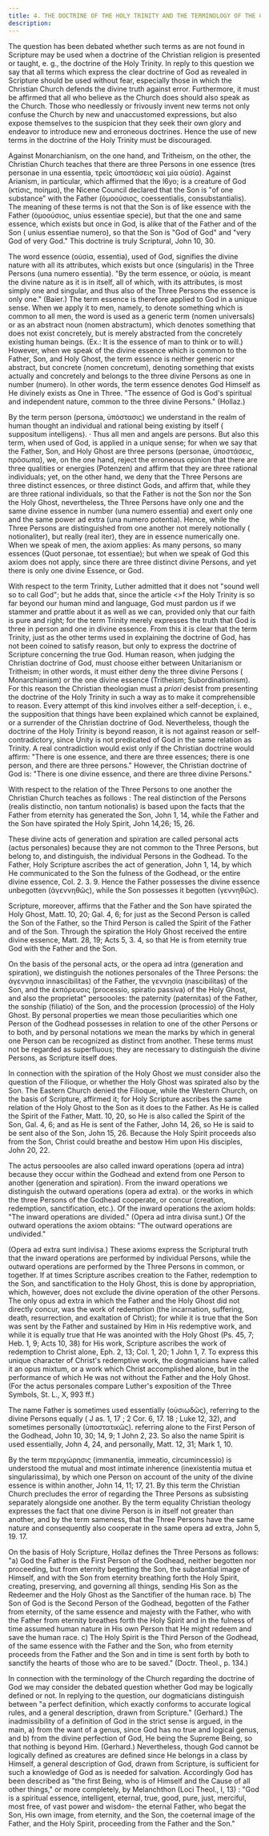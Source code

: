 ```yaml
---
title: 4. THE DOCTRINE OF THE HOLY TRINITY AND THE TERMINOLOGY OF THE CHRISTIAN CHURCH.
description: 
---
```


The question has been debated whether such terms as are not found in Scripture may be used when a doctrine of the Christian religion is presented or taught, e. g., the doctrine of the Holy Trinity. In reply to this question we say that all terms which express the clear doctrine of God as revealed in Scripture should be used without fear, especially those in which the Christian Church defends the divine truth against error. Furthermore, it must be affirmed that all who believe as the Church does should also speak as the Church. Those who needlessly or frivously invent new terms not only confuse the Church by new and unaccustomed expressions, but also expose themselves to the suspicion that they seek their own glory and endeavor to introduce new and erroneous doctrines. Hence the use of new terms in the doctrine of the Holy Trinity must be discouraged.

Against Monarchianism, on the one hand, and Tritheism, on the other, the Christian Church teaches that there are three Persons in one essence (tres personae in una essentia, τρεῖς ὑποστάσεις καὶ μία οὐσία). Against Arianism, in particular, which affirmed that the l6yo; is a creature of God (κτίσις, ποίημα), the Nicene Council declared that the Son is "of one substance" with the Father (ὁμοούσιος, coessentialis, consubstantialis). The meaning of these terms is not that the Son is of like essence with the Father (ὁμοούσιος, unius essentiae specie), but that the one and same essence, which exists but once in God, is alike that of the Father and of the Son ( unius essentiae numero), so that the Son is "God of God" and "very God of very God." This doctrine is truly Scriptural, John 10, 30.

The word essence (οὐσία, essentia), used of God, signifies the divine nature with all its attributes, which exists but once (singularis) in the Three Persons (una numero essentia). "By the term essence, or οὐσία, is meant the divine nature as it is in itself, all of which, with its attributes, is most simply one and singular, and thus also of the Three Persons the essence is only one." (Baier.) The term essence is therefore applied to God in a unique sense. When we apply it to men, namely, to denote something which is common to all men, the word is used as a generic term (nomen universals) or as an abstract noun (nomen abstractum), which denotes something that does not exist concretely, but is merely abstracted from the concretely existing human beings. (Ex.: It is the essence of man to think or to will.) However, when we speak of the divine essence which is common to the Father, Son, and Holy Ghost, the term essence is neither generic nor abstract, but concrete (nomen concretum), denoting something that exists actually and concretely and belongs to the three divine Persons as one in number (numero). In other words, the term essence denotes God Himself as He divinely exists as One in Three. "The essence of God is God's spiritual and independent nature, common to the three divine Persons." (Hollaz.)

By the term person (persona, ὑπόστασις) we understand in the realm of human thought an individual and rational being existing by itself ( suppositum intelligens). · Thus all men and angels are persons. But also this term, when used of God, is applied in a unique sense; for when we say that the Father, Son, and Holy Ghost are three persons (personae, ὑποστάσεις, πρόσωπα), we, on the one hand, reject the erroneous opinion that there are three qualities or energies (Potenzen) and affirm that they are three rational individuals; yet, on the other hand, we deny that the Three Persons are three distinct essences, or three distinct Gods, and affirm that, while they are three rational individuals, so that the Father is not the Son nor the Son the Holy Ghost, nevertheless, the Three Persons have only one and the same divine essence in number (una numero essentia) and exert only one and the same power ad extra (una numero potentia). Hence, while the Three Persons are distinguished from one another not merely notionally ( notionaliter), but really (real iter), they are in essence numerically one. When we speak of men, the axiom applies: As many persons, so many essences (Quot personae, tot essentiae); but when we speak of God this axiom does not apply, since there are three distinct divine Persons, and yet there is only one divine Essence, or God.

With respect to the term Trinity, Luther admitted that it does not "sound well so to call God"; but he adds that, since the article <>f the Holy Trinity is so far beyond our human mind and language, God must pardon us if we stammer and prattle about it as well as we can, provided only that our faith is pure and right; for the term Trinity merely expresses the truth that God is three in person and one in divine essence. From this it is clear that the term Trinity, just as the other terms used in explaining the doctrine of God, has not been coined to satisfy reason, but only to express the doctrine of Scripture concerning the true God. Human reason, when judging the Christian doctrine of God, must choose either between Unitarianism or Tritheism; in other words, it must either deny the three divine Persons ( Monarchianism) or the one divine essence (Tritheism; Subordinationism). For this reason the Christian theologian must a _priori_ desist from presenting the doctrine of the Holy Trinity in such a way as to make it comprehensible to reason. Every attempt of this kind involves either a self-deception, i. e., the supposition that things have been explained which cannot be explained, or a surrender of the Christian doctrine of God. Nevertheless, though the doctrine of the Holy Trinity is beyond reason, it is not against reason or self-contradictory, since Unity is not predicated of God in the same relation as Trinity. A real contradiction would exist only if the Christian doctrine would affirm: "There is one essence, and there are three essences; there is one person, and there are three persons." However, the Christian doctrine of God is: "There is one divine essence, and there are three divine Persons."

With respect to the relation of the Three Persons to one another the Christian Church teaches as follows : The real distinction of the Persons (realis distinctio, non tantum notionalis) is based upon the facts that the Father from eternity has generated the Son, John 1, 14, while the Father and the Son have spirated the Holy Spirit, John 14,26; 15, 26.

These divine acts of generation and spiration are called personal acts (actus personales) because they are not common to the Three Persons, but belong to, and distinguish, the individual Persons in the Godhead. To the Father, Holy Scripture ascribes the act of generation, John 1, 14, by which He communicated to the Son the fulness of the Godhead, or the entire divine essence, Col. 2. 3. 9. Hence the Father possesses the divine essence unbegotten (ἀγεννηθῶς), while the Son possesses it begotten (γεννηθῶς).

Scripture, moreover, affirms that the Father and the Son have spirated the Holy Ghost, Matt. 10, 20; Gal. 4, 6; for just as the Second Person is called the Son of the Father, so the Third Person is called the Spirit of the Father and of the Son. Through the spiration the Holy Ghost received the entire divine essence, Matt. 28, 19; Acts 5, 3. 4, so that He is from eternity true God with the Father and the Son.

On the basis of the personal acts, or the opera ad intra (generation and spiration), we distinguish the notiones personales of the Three Persons: the ἀγεννησια  innascibilitas) of the Father, the γεννησία (nascibilitas) of the Son, and the ἐκπόρευσις (processio, spiratio passiva) of the Holy Ghost, and also the proprietat" persoooles: the paternity (paternitas) of the Father, the sonship (filiatio) of the Son, and the procession (processio) of the Holy Ghost. By personal properties we mean those peculiarities which one Person of the Godhead possesses in relation to one of the other Persons or to both, and by personal notations we mean the marks by which in general one Person can be recognized as distinct from another. These terms must not be regarded as superfluous; they are necessary to distinguish the divine Persons, as Scripture itself does.

In connection with the spiration of the Holy Ghost we must consider also the question of the Filioque, or whether the Holy Ghost was spirated also by the Son. The Eastern Church denied the Filioque, while the Western Church, on the basis of Scripture, affirmed it; for Holy Scripture ascribes the same relation of the Holy Ghost to the Son as it does to the Father. As He is called the Spirit of the Father, Matt. 10, 20, so He is also called the Spirit of the Son, Gal. 4, 6; and as He is sent of the Father, John 14, 26, so He is said to be sent also of the Son, John 15, 26. Because the Holy Spirit proceeds also from the Son, Christ could breathe and bestow Him upon His disciples, John 20, 22.

The actus persoooles are also called inward operations (opera ad intra) because they occur within the Godhead and extend from one Person to another (generation and spiration). From the inward operations we distinguish the outward operations (opera ad extra). or the works in which the three Persons of the Godhead cooperate, or concur (creation, redemption, sanctification, etc.). Of the inward operations the axiom holds: "The inward operations are divided." (Opera ad intra divisa sunt.) Of the outward operations the axiom obtains: "The outward operations are undivided."

(Opera ad extra sunt indivisa.) These axioms express the Scriptural truth that the inward operations are performed by individual Persons, while the outward operations are performed by the Three Persons in common, or together. If at times Scripture ascribes creation to the Father, redemption to the Son, and sanctification to the Holy Ghost, this is done by appropriation, which, however, does not exclude the divine operation of the other Persons. The only opus ad extra in which the Father and the Holy Ghost did not directly concur, was the work of redemption (the incarnation, suffering, death, resurrection, and exaltation of Christ); for while it is true that the Son was sent by the Father and sustained by Him in His redemptive work, and while it is equally true that He was anointed with the Holy Ghost (Ps. 45, 7; Heb. 1, 9; Acts 10, 38) for His work, Scripture ascribes the work of redemption to Christ alone, Eph. 2, 13; Col. 1, 20; 1 John 1, 7. To express this unique character of Christ's redemptive work, the dogmaticians have called it an opus mixtum, or a work which Christ accomplished alone, but in the performance of which He was not without the Father and the Holy Ghost. (For the actus personales compare Luther's exposition of the Three Symbols, St. L., X, 993 ff.)

The name Father is sometimes used essentially (οὐσιωδῶς), referring to the divine Persons equally ( J as. 1, 17 ; 2 Cor. 6, 17. 18 ; Luke 12, 32), and sometimes personally (ὑποστατικῶς). referring alone to the First Person of the Godhead, John 10, 30; 14, 9; 1 John 2, 23. So also the name Spirit is used essentially, John 4, 24, and personally, Matt. 12, 31; Mark 1, 10.

By the term περιχώρησις (immanentia, immeatio, circumincessio) is understood the mutual and most intimate inherence (inexistentia mutua et singularissima), by which one Person on account of the unity of the divine essence is within another, John 14, 11; 17, 21. By this term the Christian Church precludes the error of regarding the Three Persons as subsisting separately alongside one another. By the term equality Christian theology expresses the fact that one divine Person is in itself not greater than another, and by the term sameness, that the Three Persons have the same nature and consequently also cooperate in the same opera ad extra, John 5, 19. 17.

On the basis of Holy Scripture, Hollaz defines the Three Persons as follows: "a) God the Father is the First Person of the Godhead, neither begotten nor proceeding, but from eternity begetting the Son, the substantial image of Himself, and with the Son from eternity breathing forth the Holy Spirit, creating, preserving, and governing all things, sending His Son as the Redeemer and the Holy Ghost as the Sanctifier of the human race. b) The Son of God is the Second Person of the Godhead, begotten of the Father from eternity, of the same essence and majesty with the Father, who with the Father from eternity breathes forth the Holy Spirit and in the fulness of time assumed human nature in His own Person that He might redeem and save the human race. c) The Holy Spirit is the Third Person of the Godhead, of the same essence with the Father and the Son, who from eternity proceeds from the Father and the Son and in time is sent forth by both to sanctify the hearts of those who are to be saved." (Doctr. Theol., p. 134.)

In connection with the terminology of the Church regarding the doctrine of God we may consider the debated question whether God may be logically defined or not. In replying to the question, our dogmaticians distinguish between "a perfect definition, which exactly conforms to accurate logical rules, and a general description, drawn from Scripture." (Gerhard.) The inadmissibility of a definition of God in the strict sense is argued, in the main, a) from the want of a genus, since God has no true and logical genus, and b) from the divine perfection of God, He being the Supreme Being, so that nothing is beyond Him. (Gerhard.) Nevertheless, though God cannot be logically defined as creatures are defined since He belongs in a class by Himself, a general description of God, drawn from Scripture, is sufficient for such a knowledge of God as is needed for salvation. Accordingly God has been described as "the first Being, who is of Himself and the Cause of all other things," or more completely, by Melanchthon (Loci Theol., I, 13) : "God is a spiritual essence, intelligent, eternal, true, good, pure, just, merciful, most free, of vast power and wisdom- the eternal Father, who begat the Son, His own image, from eternity, and the Son, the coeternal image of the Father, and the Holy Spirit, proceeding from the Father and the Son."
